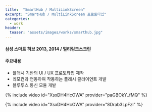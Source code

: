 ```yaml
---
title:  "SmartHub / MultiLinkScreen"
excerpt: "SmartHub / MultiLinkScreen 프로토타입"
categories:
  - work
header:
  teaser: "assets/images/works/smarthub.jpg"
---
```


#### 삼성 스마트 허브 2013, 2014 / 멀티링크스크린
#### 주요내용
- 플래시 기반의 UI / UX 프로토타입 제작
- 리모컨과 연동하여 작동하는 플래시 클라이언트 개발
- 블루투스 통신 모듈 개발
  
{% include video id="XsxDH4HcOWA" provider="paGBOkY_fMQ" %}
  
{% include video id="XsxDH4HcOWA" provider="8Drab3LpFzI" %}
